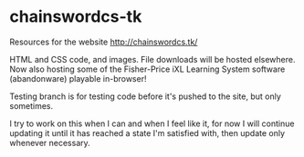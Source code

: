 # chainswordcs-tk

Resources for the website http://chainswordcs.tk/

HTML and CSS code, and images. File downloads will be hosted elsewhere.
Now also hosting some of the Fisher-Price iXL Learning System software (abandonware) playable in-browser!

Testing branch is for testing code before it's pushed to the site, but only sometimes.

I try to work on this when I can and when I feel like it, for now I will continue updating it until it has reached a state I'm satisfied with, then update only whenever necessary.
